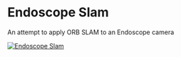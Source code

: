 # Endoscope Slam
An attempt to apply ORB SLAM to an Endoscope camera

[![Endoscope Slam](http://img.youtube.com/vi/knPsiu65HE8&t=15s/0.jpg)](https://www.youtube.com/watch?v=knPsiu65HE8&t=15s)
